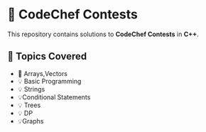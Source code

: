 # 🚀 CodeChef Contests  
This repository contains solutions to **CodeChef Contests** in **C++**.  

## 📌 Topics Covered  
- 📝 Arrays,Vectors
- 💡 Basic Programming
- 💡 Strings
- 💡Conditional Statements
- 💡 Trees
- 💡 DP
- 💡Graphs

